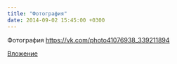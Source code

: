 ```yaml
---
title: "Фотография"
date: 2014-09-02 15:45:00 +0300
---
```


Фотография
https://vk.com/photo41076938_339211894

[Вложение](https://vk.com/photo41076938_339211894)
